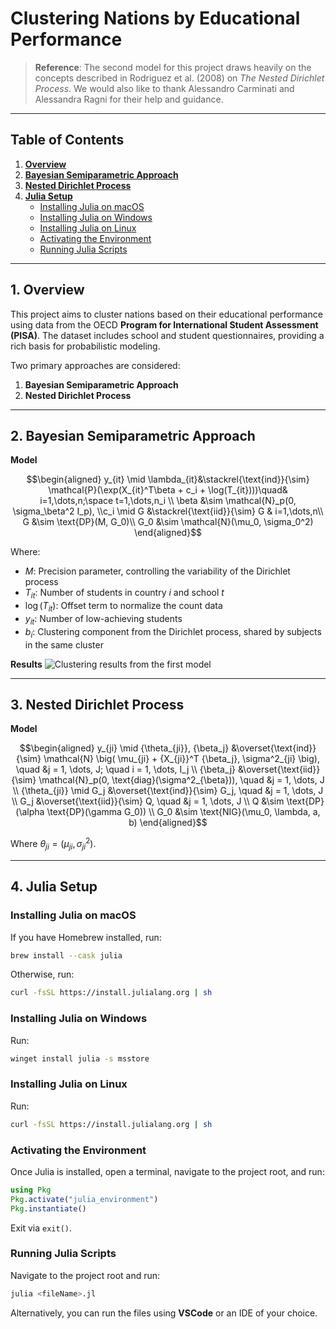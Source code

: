 # Clustering Nations by Educational Performance  

> **Reference**: The second model for this project draws heavily on the concepts described in Rodriguez et al. (2008) on _The Nested Dirichlet Process_. We would also like to thank Alessandro Carminati and Alessandra Ragni for their help and guidance.
---

## Table of Contents  

1. [**Overview**](#1-overview)  
2. [**Bayesian Semiparametric Approach**](#2-bayesian-semiparametric-approach)  
3. [**Nested Dirichlet Process**](#3-nested-dirichlet-process)  
4. [**Julia Setup**](#4-julia-setup)  
    - [Installing Julia on macOS](#installing-julia-on-macos)  
    - [Installing Julia on Windows](#installing-julia-on-windows)  
    - [Installing Julia on Linux](#installing-julia-on-linux)  
    - [Activating the Environment](#activating-the-environment)  
    - [Running Julia Scripts](#running-julia-scripts)  

---

## 1. Overview  

This project aims to cluster nations based on their educational performance using data from the OECD **Program for International Student Assessment (PISA)**. The dataset includes school and student questionnaires, providing a rich basis for probabilistic modeling.  

Two primary approaches are considered:  

1. **Bayesian Semiparametric Approach**
2. **Nested Dirichlet Process** 

---

## 2. Bayesian Semiparametric Approach  

**Model**  
```math
\begin{aligned}
y_{it} \mid \lambda_{it}&\stackrel{\text{ind}}{\sim} \mathcal{P}(\exp(X_{it}^T\beta + c_i + \log(T_{it})))\quad& i=1,\dots,n;\space t=1,\dots,n_i \\
\beta &\sim \mathcal{N}_p(0, \sigma_\beta^2 I_p), \\c_i \mid G &\stackrel{\text{iid}}{\sim} G & i=1,\dots,n\\
G &\sim \text{DP}(M, G_0)\\
G_0 &\sim \mathcal{N}(\mu_0, \sigma_0^2)
\end{aligned}
```
Where:  
- $M$: Precision parameter, controlling the variability of the Dirichlet process  
- $T_{it}$: Number of students in country *i* and school *t*  
- $\log(T_{it})$: Offset term to normalize the count data  
- $y_{it}$: Number of low-achieving students  
- $b_i$: Clustering component from the Dirichlet process, shared by subjects in the same cluster

**Results**
![Clustering results from the first model](semi_parametric_approach/map.png)


---

## 3. Nested Dirichlet Process  

**Model**  
```math
\begin{aligned}
    y_{ji} \mid {\theta_{ji}}, {\beta_j} &\overset{\text{ind}}{\sim} \mathcal{N} \big( \mu_{ji} + {X_{ji}}^T {\beta_j}, \sigma^2_{ji} \big), \quad &j = 1, \dots, J; \quad i = 1, \dots, I_j \\
    {\beta_j} &\overset{\text{iid}}{\sim} \mathcal{N}_p(0, \text{diag}(\sigma^2_{\beta})), \quad &j = 1, \dots, J \\
    {\theta_{ji}} \mid G_j &\overset{\text{ind}}{\sim} G_j, \quad &j = 1, \dots, J \\
    G_j &\overset{\text{iid}}{\sim} Q, \quad &j = 1, \dots, J \\
    Q &\sim \text{DP}(\alpha \text{DP}(\gamma G_0)) \\
    G_0 &\sim \text{NIG}(\mu_0, \lambda, a, b)
\end{aligned}
```
Where ${\theta_{ji}} = (\mu_{ji}, \sigma^2_{ji})$.

---

## 4. Julia Setup  

### Installing Julia on macOS  

If you have Homebrew installed, run:  
```bash
brew install --cask julia
```
Otherwise, run:  
```bash
curl -fsSL https://install.julialang.org | sh
```

### Installing Julia on Windows  

Run:  
```bash
winget install julia -s msstore
```

### Installing Julia on Linux  

Run:  
```bash
curl -fsSL https://install.julialang.org | sh
```

### Activating the Environment  

Once Julia is installed, open a terminal, navigate to the project root, and run:  
```julia
using Pkg
Pkg.activate("julia_environment")
Pkg.instantiate()
```
Exit via `exit()`.  

### Running Julia Scripts  

Navigate to the project root and run:  
```bash
julia <fileName>.jl
```
Alternatively, you can run the files using **VSCode** or an IDE of your choice.  
